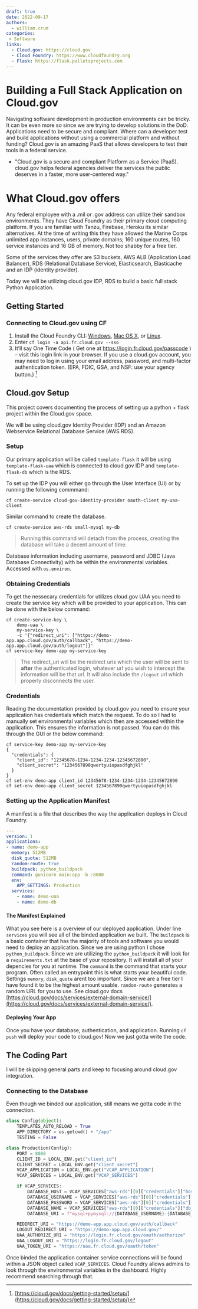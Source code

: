 ```yaml
---
draft: true
date: 2022-09-17
authors:
  - william.crum
categories: 
 - Software
links:
  - Cloud.gov: https://cloud.gov
  - Cloud Foundry: https://www.cloudfoundry.org
  - Flask: https://flask.palletsprojects.com
---
```

# Building a Full Stack Application on Cloud.gov

Navigating software development in production environments can be tricky. It can be even more so since we are trying to develop solutions in the DoD. Applications need to be secure and compliant. Where can a developer test and build applications without using a commercial platform and without funding? Cloud.gov is an amazing PaaS that allows developers to test their tools in a federal service. 

- "Cloud.gov is a secure and compliant Platform as a Service (PaaS). cloud.gov helps federal agencies deliver the services the public deserves in a faster, more user-centered way." 

<!-- more -->
# What Cloud.gov offers
Any federal employee with a .mil or .gov address can utilize their sandbox environments. They have Cloud Foundry as their primary cloud computing platform. If you are familiar with Tanzu, Firebase, Heroku its similar alternatives. At the time of writing this they have allowed the Marine Corps unlimited app instances, users, private domains; 160 unique routes, 160 service instances and 16 GB of memory. Not too shabby for a free tier.

Some of the services they offer are S3 buckets, AWS ALB (Application Load Balancer), RDS (Relational Database Service), Elasticsearch, Elasticache and an IDP (identity provider).

Today we will be utilizing cloud.gov IDP, RDS to build a basic full stack Python Application.

## Getting Started

### Connecting to Cloud.gov using CF
1. Install the Cloud Foundry CLI: [Windows](https://docs.cloudfoundry.org/cf-cli/install-go-cli.html), [Mac OS X](https://docs.cloudfoundry.org/cf-cli/install-go-cli.html#pkg-mac), or [Linux](https://docs.cloudfoundry.org/cf-cli/install-go-cli.html#pkg-linux).
2. Enter 
    `cf login -a api.fr.cloud.gov --sso`
3. It’ll say One Time Code ( Get one at https://login.fr.cloud.gov/passcode ) – visit this login link in your browser.
If you use a cloud.gov account, you may need to log in using your email address, password, and multi-factor authentication token. (EPA, FDIC, GSA, and NSF: use your agency button.) [^1]

## Cloud.gov Setup
This project covers documenting the process of setting up a python + flask project within the Cloud.gov space.

We will be using cloud.gov Identity Provider (IDP) and an Amazon Webservice Relational Database Service (AWS RDS).


### Setup
Our primary application will be called `template-flask` it will be using `template-flask-uaa` which is connected to cloud.gov IDP and `template-flask-db` which is the RDS.

To set up the IDP you will either go through the User Interface (UI) or by running the following commmand:
```
cf create-service cloud-gov-identity-provider oauth-client my-uaa-client
```

Similar command to create the database.
```
cf create-service aws-rds small-mysql my-db
```
> Running this command will detach from the process, creating the database will take a decent amount of time.

Database information including username, password and JDBC (Java Database Connectivity) with be within the environmental variables. Accessed with `os.environ`.


### Obtaining Credentials
To get the nessecary credentials for utilizes cloud.gov UAA you need to create the service key which will be provided to your application. This can be done with the below command:

```
cf create-service-key \
    demo-uaa \
    my-service-key \
    -c '{"redirect_uri": ["https://demo-app.app.cloud.gov/auth/callback", "https://demo-app.app.cloud.gov/auth/logout"]}'
cf service-key demo-app my-service-key
```

> The redirect_uri will be the redirect uris which the user will be sent to **after** the authenticated login, whatever url you wish to intercept the information will be that url. It will also include the `/logout` url which properly disconnects the user.

### Credentials
Reading the documentation provided by cloud.gov you need to ensure your application has credentials which match the request. To do so I had to manually set environmental variables which then are accessed within the application. This ensures the information is not passed. You can do this through the GUI or the below command:

```
cf service-key demo-app my-service-key
{
  "credentials": {
    "client_id": "12345678-1234-1234-1234-12345672890",
    "client_secret": "1234567890qwertyuiopasdfghjkl"
  }
}
cf set-env demo-app client_id 12345678-1234-1234-1234-12345672890
cf set-env demo-app client_secret 1234567890qwertyuiopasdfghjkl
```

### Setting up the Application Manifest
A manifest is a file that describes the way the application deploys in Cloud Foundry.

``` yaml linenums="1"
---
version: 1
applications:
- name: demo-app
  memory: 512MB
  disk_quota: 512MB
  random-route: true
  buildpack: python_buildpack
  command: gunicorn main:app -b :8080
  env:
    APP_SETTINGS: Production
  services:
    - name: demo-uaa
    - name: demo-db
```

#### The Manifest Explained
What you see here is a overview of our deployed application. Under line `services` you will see all of the binded application we built. The `buildpack` is a basic container that has the majority of tools and software you would need to deploy an application. Since we are using python I chose `python_buildpack`. Since we are utilizing the `python_buildpack` it will look for a `requirements.txt` at the base of your repository. It will install all of your depencies for you at runtime. The `command` is the command that starts your program. Often called an entrypoint this is what starts your beautiful code. Settings `memory`, `disk_quote` arent too important. Since we are a free tier I have found it to be the highest amount usable. `random-route` generates a random URL for you to use. See cloud.gov docs [https://cloud.gov/docs/services/external-domain-service/](https://cloud.gov/docs/services/external-domain-service/).


#### Deploying Your App
Once you have your database, authentication, and application. Running `cf push` will deploy your code to cloud.gov! Now we just gotta write the code.

## The Coding Part
I will be skipping general parts and keep to focusing around cloud.gov integration.

### Connecting to the Database
Even though we binded our application, still means we gotta code in the connection.

``` python linenums="1"
class Config(object):
    TEMPLATES_AUTO_RELOAD = True
    APP_DIRECTORY = os.getcwd() + "/app"
    TESTING = False

class Production(Config):
    PORT = 8080
    CLIENT_ID = LOCAL_ENV.get("client_id")
    CLIENT_SECRET = LOCAL_ENV.get("client_secret")
    VCAP_APPLICATION = LOCAL_ENV.get("VCAP_APPLICATION")
    VCAP_SERVICES = LOCAL_ENV.get("VCAP_SERVICES")

    if VCAP_SERVICES:
        DATABASE_HOST = VCAP_SERVICES["aws-rds"][0]["credentials"]["host"]
        DATABASE_USERNAME = VCAP_SERVICES["aws-rds"][0]["credentials"]["username"]
        DATABASE_PASSWORD = VCAP_SERVICES["aws-rds"][0]["credentials"]["password"]
        DATABASE_NAME = VCAP_SERVICES["aws-rds"][0]["credentials"]["db_name"]
        DATABASE_URI = f"mysql+pymysql://{DATABASE_USERNAME}:{DATABASE_PASSWORD}@{DATABASE_HOST}:3306/{DATABASE_NAME}"

    REDIRECT_URI = "https://demo-app.app.cloud.gov/auth/callback"
    LOGOUT_REDIRECT_URI = "https://demo-app.app.cloud.gov/"
    UAA_AUTHORIZE_URI = "https://login.fr.cloud.gov/oauth/authorize"
    UAA_LOGOUT_URI = "https://login.fr.cloud.gov/logout"
    UAA_TOKEN_URI = "https://uaa.fr.cloud.gov/oauth/token"
```

Once binded the application container service connections will be found within a JSON object called `VCAP_SERVICES`. Cloud Foundry allows admins to look through the environmental variables in the dashboard. Highly recommend searching through that.


[^1]: [https://cloud.gov/docs/getting-started/setup/](https://cloud.gov/docs/getting-started/setup/)
[^2]: [https://cloud.gov/docs/services/relational-database/](https://cloud.gov/docs/services/relational-database/)